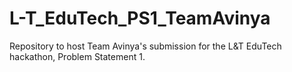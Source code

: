 # L-T_EduTech_PS1_TeamAvinya
Repository to host Team Avinya's submission for the L&amp;T EduTech hackathon, Problem Statement 1.
